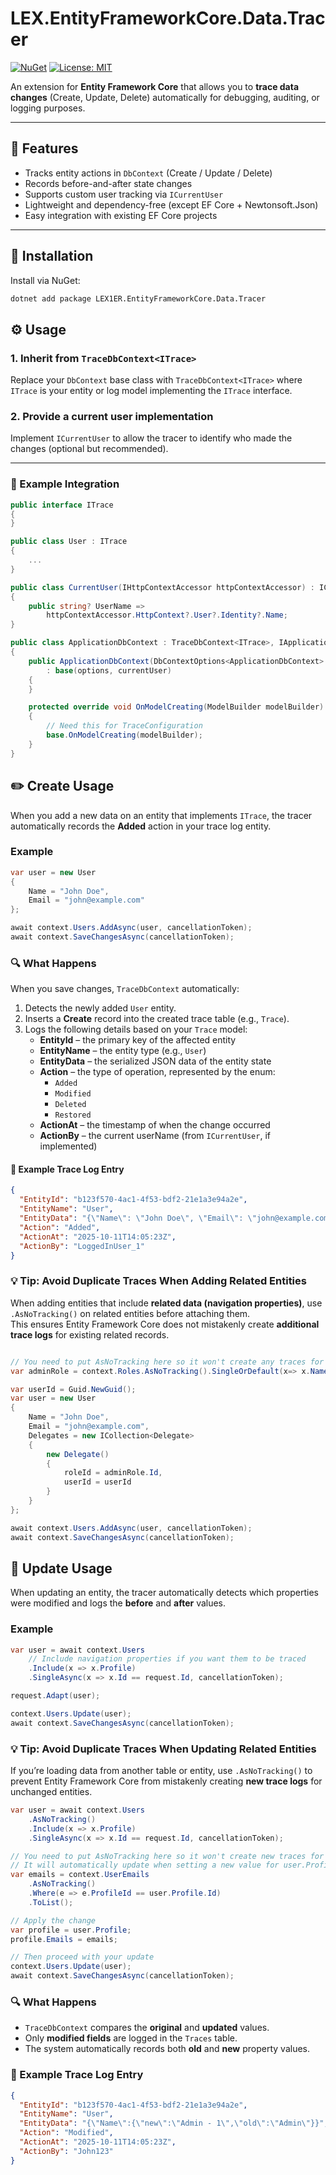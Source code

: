 ﻿# LEX.EntityFrameworkCore.Data.Tracer

[![NuGet](https://img.shields.io/nuget/v/LEX.EntityFrameworkCore.Data.Tracer.svg)](https://www.nuget.org/packages/LEX.EntityFrameworkCore.Data.Tracer/)
[![License: MIT](https://img.shields.io/badge/License-MIT-yellow.svg)](https://opensource.org/licenses/MIT)

An extension for **Entity Framework Core** that allows you to **trace data changes** (Create, Update, Delete) automatically for debugging, auditing, or logging purposes.

---

## 🚀 Features

- Tracks entity actions in `DbContext` (Create / Update / Delete)  
- Records before-and-after state changes  
- Supports custom user tracking via `ICurrentUser`  
- Lightweight and dependency-free (except EF Core + Newtonsoft.Json)  
- Easy integration with existing EF Core projects  

---

## 🧩 Installation

Install via NuGet:

```bash
dotnet add package LEX1ER.EntityFrameworkCore.Data.Tracer
```

## ⚙️ Usage

### 1. Inherit from `TraceDbContext<ITrace>`

Replace your `DbContext` base class with `TraceDbContext<ITrace>` where `ITrace` is your entity or log model implementing the `ITrace` interface.

### 2. Provide a current user implementation

Implement `ICurrentUser` to allow the tracer to identify who made the changes (optional but recommended).

---

### 🧩 Example Integration

```csharp
public interface ITrace
{
}
```

```csharp
public class User : ITrace
{
    ...
}
```

```csharp
public class CurrentUser(IHttpContextAccessor httpContextAccessor) : ICurrentUser
{
    public string? UserName =>
        httpContextAccessor.HttpContext?.User?.Identity?.Name;
}
```

```csharp
public class ApplicationDbContext : TraceDbContext<ITrace>, IApplicationDbContext
{
    public ApplicationDbContext(DbContextOptions<ApplicationDbContext> options, ICurrentUser currentUser)
        : base(options, currentUser)
    {
    }

    protected override void OnModelCreating(ModelBuilder modelBuilder)
    {
        // Need this for TraceConfiguration
        base.OnModelCreating(modelBuilder);
    }
}
```

## ✏️ Create Usage

When you add a new data on an entity that implements `ITrace`, the tracer automatically records the **Added** action in your trace log entity.

### Example

```csharp
var user = new User
{
    Name = "John Doe",
    Email = "john@example.com"
};

await context.Users.AddAsync(user, cancellationToken);
await context.SaveChangesAsync(cancellationToken);
```

### 🔍 What Happens

When you save changes, `TraceDbContext` automatically:

1. Detects the newly added `User` entity.  
2. Inserts a **Create** record into the created trace table (e.g., `Trace`).  
3. Logs the following details based on your `Trace` model:
   - **EntityId** – the primary key of the affected entity  
   - **EntityName** – the entity type (e.g., `User`)  
   - **EntityData** – the serialized JSON data of the entity state  
   - **Action** – the type of operation, represented by the enum:  
     - `Added`  
     - `Modified`  
     - `Deleted`  
     - `Restored`
   - **ActionAt** – the timestamp of when the change occurred  
   - **ActionBy** – the current userName (from `ICurrentUser`, if implemented)  

#### 🧾 Example Trace Log Entry

```json
{
  "EntityId": "b123f570-4ac1-4f53-bdf2-21e1a3e94a2e",
  "EntityName": "User",
  "EntityData": "{\"Name\": \"John Doe\", \"Email\": \"john@example.com\"}",
  "Action": "Added",
  "ActionAt": "2025-10-11T14:05:23Z",
  "ActionBy": "LoggedInUser_1"
}
```
### 💡 Tip: Avoid Duplicate Traces When Adding Related Entities

When adding entities that include **related data (navigation properties)**, use `.AsNoTracking()` on related entities before attaching them.  
This ensures Entity Framework Core does not mistakenly create **additional trace logs** for existing related records.

```csharp

// You need to put AsNoTracking here so it won't create any traces for Role.
var adminRole = context.Roles.AsNoTracking().SingleOrDefault(x=> x.Name == "Admin");

var userId = Guid.NewGuid();
var user = new User
{
    Name = "John Doe",
    Email = "john@example.com",
    Delegates = new ICollection<Delegate>
    {
        new Delegate()
        {
            roleId = adminRole.Id,
            userId = userId
        }
    }
};

await context.Users.AddAsync(user, cancellationToken);
await context.SaveChangesAsync(cancellationToken);
```

## 📝 Update Usage

When updating an entity, the tracer automatically detects which properties were modified and logs the **before** and **after** values.

### Example

```csharp
var user = await context.Users
    // Include navigation properties if you want them to be traced
    .Include(x => x.Profile)
    .SingleAsync(x => x.Id == request.Id, cancellationToken);

request.Adapt(user);

context.Users.Update(user);
await context.SaveChangesAsync(cancellationToken);
```
### 💡 Tip: Avoid Duplicate Traces When Updating Related Entities

If you’re loading data from another table or entity, use `.AsNoTracking()` to prevent Entity Framework Core from mistakenly creating **new trace logs** for unchanged entities.

```csharp
var user = await context.Users
    .AsNoTracking()
    .Include(x => x.Profile)
    .SingleAsync(x => x.Id == request.Id, cancellationToken);

// You need to put AsNoTracking here so it won't create new traces for Email.
// It will automatically update when setting a new value for user.Profile.Email.
var emails = context.UserEmails
    .AsNoTracking()
    .Where(e => e.ProfileId == user.Profile.Id)
    .ToList();

// Apply the change
var profile = user.Profile;
profile.Emails = emails;

// Then proceed with your update
context.Users.Update(user);
await context.SaveChangesAsync(cancellationToken);

```

### 🔍 What Happens

- `TraceDbContext` compares the **original** and **updated** values.  
- Only **modified fields** are logged in the `Traces` table.  
- The system automatically records both **old** and **new** property values.  

### 🧾 Example Trace Log Entry

```json
{
  "EntityId": "b123f570-4ac1-4f53-bdf2-21e1a3e94a2e",
  "EntityName": "User",
  "EntityData": "{\"Name\":{\"new\":\"Admin - 1\",\"old\":\"Admin\"}}",
  "Action": "Modified",
  "ActionAt": "2025-10-11T14:05:23Z",
  "ActionBy": "John123"
}
```
